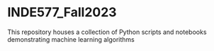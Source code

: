 # INDE577_Fall2023
This repository houses a collection of Python scripts and notebooks demonstrating machine learning algorithms